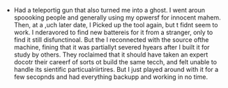 - Had a teleportig gun that also turned me into a ghost. I went aroun spoooking people and generally using my opwersf for innocent mahem. Then, at a ,uch later date, I Picked up the tool again, but t fidnt seem to work. I nderavored to find new battereis for it from a stranger, only to find it still disfunctinoal. But the I reconnected with the source ofthe machine, fining that it was partiallyt severed hyears after I built it for study by others. They roclaimed that it should have taken an expert docotr their careerf of sorts ot build the same tecch, and felt unable to handle its sientific particualriirtires. But I just played around with it for a few secopnds and had everything backupp and working in no time.

